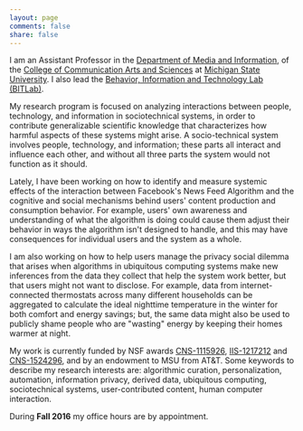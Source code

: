 ```yaml
---
layout: page
comments: false
share: false
---
```


I am an Assistant Professor in the [Department of Media and Information](http://mi.msu.edu/), of the [College of Communication Arts and Sciences](http://cas.msu.edu/) at [Michigan State University](http://msu.edu/). I also lead the [Behavior, Information and Technology Lab (BITLab)](https://bitlab.cas.msu.edu).

My research program is focused on analyzing interactions between people, technology, and information in sociotechnical systems, in order to contribute generalizable scientific knowledge that characterizes how harmful aspects of these systems might arise. A socio-technical system involves people, technology, and information; these parts all interact and influence each other, and without all three parts the system would not function as it should.

Lately, I have been working on how to identify and measure systemic effects of the interaction between Facebook's News Feed Algorithm and the cognitive and social mechanisms behind users' content production and consumption behavior. For example, users' own awareness and understanding of what the algorithm is doing could cause them adjust their behavior in ways the algorithm isn't designed to handle, and this may have consequences for individual users and the system as a whole.

I am also working on how to help users manage the privacy social dilemma that arises when algorithms in ubiquitous computing systems make new inferences from the data they collect that help the system work better, but that users might not want to disclose. For example, data from internet-connected thermostats across many different households can be aggregated to calculate the ideal nighttime temperature in the winter for both comfort and energy savings; but, the same data might also be used to publicly shame people who are "wasting" energy by keeping their homes warmer at night.

My work is currently funded by NSF awards [CNS-1115926](http://www.nsf.gov/awardsearch/showAward.do?AwardNumber=1115926), [IIS-1217212](http://nsf.gov/awardsearch/showAward?AWD_ID=1217212) and [CNS-1524296](http://www.nsf.gov/awardsearch/showAward?AWD_ID=1524296), and by an endowment to MSU from AT&T. Some keywords to describe my research interests are: algorithmic curation, personalization, automation, information privacy, derived data, ubiquitous computing, sociotechnical systems, user-contributed content, human computer interaction.

During **Fall 2016** my office hours are by appointment.

